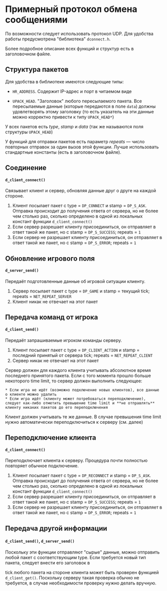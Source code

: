 # Примерный протокол обмена сообщениями #

По возможности следует использовать протокол UDP. Для удобства работы предусмотрена "библиотека" `dconnect.h`.

Более подробное описание всех функций и структур есть в заголовочном файле.




## Структура пакетов ##

Для удобства в библиотеке имеются следующие типы:

* `HR_ADDRESS`. Содержит IP-адрес и порт в читаемом виде

* `UPACK_HEAD`. "Заголовок" любого пересылаемого пакета. Все пересылаемые данные (которые передаются в поле `data`) должны удовлетворять этому заголовку (то есть указатель на эти данные можно корректно привести к типу `UPACK_HEAD*`)

У всех пакетов есть *type*, *stamp* и *data* (так же называются поля структуры `UPACK_HEAD`)

У функций для отправки пакетов есть параметр *repeats* &mdash; число повторных отправок за один вызов этой функции. Лучше использовать стандартные константы (есть в заголовочном файле).




## Соединение ##

#### `d_client_connect()` ####

Связывает клиент и сервер, обновляя данные друг о друге на каждой стороне.

1. Клиент посылает пакет с type = `DP_CONNECT` и stamp = `DP_S_ASK`. Отправка происходит до получения ответа от сервера, но не более чем столько раз, сколько определено в одной из локальных констант функции `d_client_connect()`
2. Если сервер разрешает клиенту присоединиться, он отправляет в ответ такой же пакет, но с stamp = `DP_S_SUCCESS`; repeats = `1`
3. Если сервер не разрешает клиенту присоединиться, он отправляет в ответ такой же пакет, но с stamp = `DP_S_ERROR`; repeats = `1`




## Обновление игрового поля ##

#### `d_server_send()` ####

Передаёт подготовленные данные об игровой ситуации клиенту.

1. Сервер посылает пакет с type = `DP_GAME` и stamp = текущий tick; repeats = `NET_REPEAT_SERVER`
2. Клиент никак не отвечает на этот пакет




## Передача команд от игрока ##

#### `d_client_send()` ####

Передаёт запрашиваемые игроком команды серверу.

1. Клиент посылает пакет с type = `DP_CLIENT_ACTION` и stamp = последний принятый от сервера tick; repeats = `NET_REPEAT_CLIENT`
2. Сервер никак не отвечает на этот пакет

Сервер должен для каждого клиента учитывать абсолютное время последнего принятого пакета. Если с того момента прошло больше некоторого time limit, то сервер должен выполнить следующее:

	* Если игра не идёт (возможно подключение новых клиентов), все данные о клиенте можно удалить
	* Если игра идёт (клиенту может потребоваться переподключение), следует как-либо отметить превышение time limit и **не отправлять** клиенту никаких пакетов до его переподключения

Клиент должен учитывать те же данные. В случае превышения time limit нужно автоматически переподключиться к серверу (см. далее)




## Переподключение клиента ##

#### `d_client_connect()` ####

Переподключает клиента к серверу. Процедура почти полностью повторяет обычное подключение.

1. Клиент посылает пакет с type = `DP_RECONNECT` и stamp = `DP_S_ASK`. Отправка происходит до получения ответа от сервера, но не более чем столько раз, сколько определено в одной из локальных констант функции `d_client_connect()`
2. Если сервер разрешает клиенту присоединиться, он отправляет в ответ такой же пакет, но с stamp = `DP_S_SUCCESS`; repeats = `1`
3. Если сервер не разрешает клиенту присоединиться, он отправляет в ответ такой же пакет, но с stamp = `DP_S_ERROR`; repeats = `1`




## Передача другой информации ##

#### `d_client_send()`, `d_server_send()` ####

Поскольку эти функции отправляют "сырые" данные, можно отправить любой пакет с соответствующим type. Если требуется новый тип пакета, следует внести его заголовок в

tick любого пакета на стороне клиента может быть проверен функцией `d_client_get()`. Поскольку серверу такая проверка обычно не требуется, в случае необходимости проверку нужно делать вручную.
